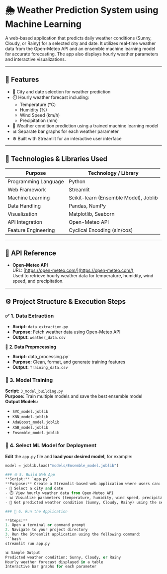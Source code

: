 # 🌦️ Weather Prediction System using Machine Learning

A web-based application that predicts daily weather conditions (Sunny, Cloudy, or Rainy) for a selected city and date. It utilizes real-time weather data from the Open-Meteo API and an ensemble machine learning model for accurate forecasting. The app also displays hourly weather parameters and interactive visualizations.

---

## 📌 Features

- 📍 City and date selection for weather prediction
- ⏱️ Hourly weather forecast including:
  - Temperature (°C)
  - Humidity (%)
  - Wind Speed (km/h)
  - Precipitation (mm)
- 🔮 Weather condition prediction using a trained machine learning model
- 📊 Separate bar graphs for each weather parameter
- ⚙️ Built with Streamlit for an interactive user interface

---

## 🧠 Technologies & Libraries Used

| Purpose              | Technology / Library                |
|----------------------|-------------------------------------|
| Programming Language | Python                              |
| Web Framework        | Streamlit                           |
| Machine Learning     | Scikit-learn (Ensemble Model), Joblib |
| Data Handling        | Pandas, NumPy                       |
| Visualization        | Matplotlib, Seaborn                 |
| API Integration      | Open-Meteo API                      |
| Feature Engineering  | Cyclical Encoding (sin/cos)         |

---

## 🔗 API Reference

- **Open-Meteo API**  
  URL: [https://open-meteo.com/](https://open-meteo.com/)  
  Used to retrieve hourly weather data for temperature, humidity, wind speed, and precipitation.

---

## ⚙️ Project Structure & Execution Steps

### ✅ 1. Data Extraction

- **Script:** `data_extraction.py`
- **Purpose:** Fetch weather data using Open-Meteo API
- **Output:** `weather_data.csv`

🔧 **2. Data Preprocessing**

- **Script:** data_processing.py`  
- **Purpose:** Clean, format, and generate training features  
- **Output:** `Training_data.csv`

### 🧠 3. Model Training

**Script:** `3_model_building.py`  
**Purpose:** Train multiple models and save the best ensemble model  
**Output Models:**
- `SVC_model.joblib`
- `KNN_model.joblib`
- `AdaBoost_model.joblib`
- `XGB_model.joblib`
- `Ensemble_model.joblib`

### 🔄 4. Select ML Model for Deployment

**Edit** the `app.py` file and **load your desired model**, for example:
```python
model = joblib.load("models/Ensemble_model.joblib")

### 🌐 5. Build Web App
**Script:** `app.py`  
**Purpose:** Create a Streamlit-based web application where users can:
- 📍 Select a city and date
- ⏱️ View hourly weather data from Open-Meteo API
- 📊 Visualize parameters (temperature, humidity, wind speed, precipitation)
- 🔮 Get predicted weather condition (Sunny, Cloudy, Rainy) using the selected machine learning model

### 🚀 6. Run the Application

**Steps:**
1. Open a terminal or command prompt  
2. Navigate to your project directory  
3. Run the Streamlit application using the following command:
```bash
streamlit run app.py

📊 Sample Output
Predicted weather condition: Sunny, Cloudy, or Rainy
Hourly weather forecast displayed in a table
Interactive bar graphs for each parameter











